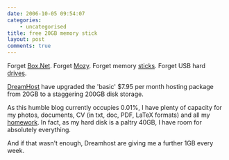 ```yaml
---
date: 2006-10-05 09:54:07
categories:
    - uncategorised
title: free 20GB memory stick
layout: post
comments: true
---
```

Forget
[Box.Net](http://www.nbrightside.com/blog/2006/04/19/1gb-memory-stick/).
Forget
[Mozy](http://www.nbrightside.com/blog/2006/09/14/mozy-remote-backup/).
Forget memory
[sticks](http://www.amazon.co.uk/Datawrite-Voyager-USB-Pen-Drive/dp/B000GYI354/sr=1-3/qid=1160012767/ref=sr_1_3/202-2505147-5837430?ie=UTF8&s=electronics).
Forget USB hard
[drives](http://www.amazon.co.uk/Western-Digital-5400RPM-Passport-Portable/dp/B000E9X7L6/sr=8-3/qid=1160012716/ref=pd_ka_3/202-2505147-5837430?ie=UTF8&s=electronics).

[DreamHost](http://dreamhost.com/hosting.html) have upgraded the 'basic'
$7.95 per month hosting package from 20GB to a staggering 200GB disk
storage.

As this humble blog currently occupies 0.01%, I have plenty of capacity
for my photos, documents, CV (in txt, doc, PDF, LaTeX formats) and all
my
[homework](http://www.nbrightside.com/blog/2006/06/05/novel-homework-excuse/).
In fact, as my hard disk is a paltry 40GB, I have room for absolutely
everything.

And if that wasn't enough, Dreamhost are giving me a further 1GB every
week.

